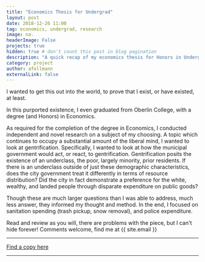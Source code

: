```yaml
---
title: "Economics Thesis for Undergrad"
layout: post
date: 2018-12-26 11:00
tag: economics, undergrad, research
image: na.
headerImage: False
projects: true
hidden: true # don't count this post in blog pagination
description: "A quick recap of my economics thesis for Honors in Undergrad. I dive into the distribution of sanitation and police expenditure in New York City"
category: project
author: afollmann
externalLink: false
---
```


I wanted to get this out into the world, to prove that I exist, or have existed, at least. 

In this purported existence, I even graduated from Oberlin College, with a degree (and Honors) in Economics. 

As required for the completion of the degree in Economics, I conducted independent and novel research on a subject of my choosing. 
A topic which continues to occupy a substantial amount of the liberal mind, I wanted to look at gentrification. Specifically, I wanted to look at how the municipal government would act, or react, to gentrification. Gentrification posits the existence of an underclass, the poor, largely minority, prior residents. If there is an underclass outside of just these demographic characteristics, does the city government treat it differently in terms of resource distribution? Did the city in fact demonstrate a preference for the white, wealthy, and landed people through disparate expenditure on public goods?

Though these are much larger questions than I was able to address, much less answer, they informed my thought and method. In the end, I focused on sanitation spending (trash pickup, snow removal), and police expenditure. 

Read and review as you will, there are problems with the piece, but I can't hide forever! Comments welcome, find me at {{ site.email }}

---

[Find a copy here]({{site.url}}/assets/documents/Follmann_economics_thesis.pdf)

---

